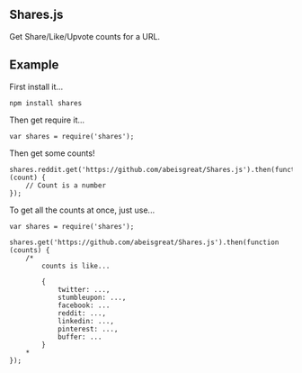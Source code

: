 Shares.js
---------

Get Share/Like/Upvote counts for a URL.

Example
-------
First install it...

    npm install shares

Then get require it...

    var shares = require('shares');
    
Then get some counts!

    shares.reddit.get('https://github.com/abeisgreat/Shares.js').then(function (count) {
        // Count is a number
    });
    
To get all the counts at once, just use...

    var shares = require('shares');
    
    shares.get('https://github.com/abeisgreat/Shares.js').then(function (counts) {
        /*
            counts is like...

            {
                twitter: ...,
                stumbleupon: ...,
                facebook: ...
                reddit: ...,
                linkedin: ...,
                pinterest: ...,
                buffer: ...
            }
        *
    });